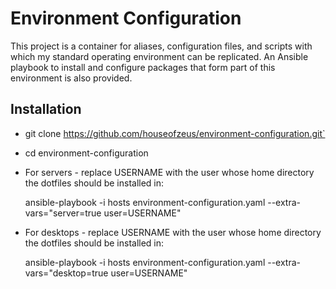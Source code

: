 Environment Configuration
=========================

This project is a container for aliases, configuration files, and scripts
with which my standard operating environment can be replicated. An Ansible
playbook to install and configure packages that form part of this environment is
also provided.

Installation
------------

* git clone https://github.com/houseofzeus/environment-configuration.git`

* cd environment-configuration

* For servers - replace USERNAME with the user whose home directory the
  dotfiles should be installed in:

    ansible-playbook -i hosts environment-configuration.yaml --extra-vars="server=true user=USERNAME"

* For desktops - replace USERNAME with the user whose home directory the
  dotfiles should be installed in:

    ansible-playbook -i hosts environment-configuration.yaml --extra-vars="desktop=true user=USERNAME"

